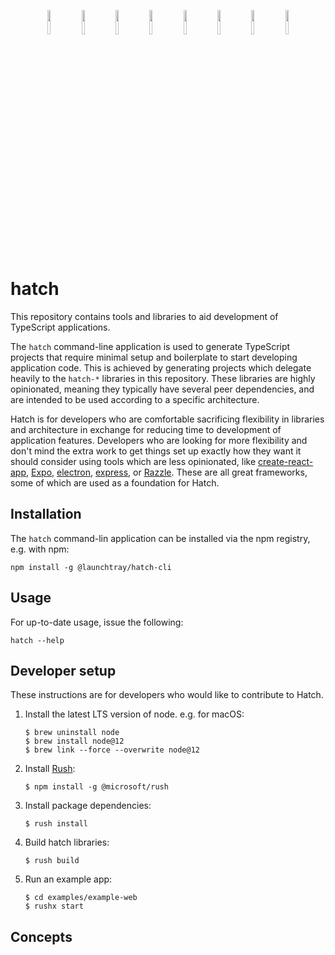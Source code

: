 <p align="center"> 
  <img src="https://github.com/launchtray/hatch/raw/assets/hatch_parrot.png" width="10%">
  <img src="https://github.com/launchtray/hatch/raw/assets/hatch_dino.png" width="10%">
  <img src="https://github.com/launchtray/hatch/raw/assets/hatch_snake.png" width="10%">
  <img src="https://github.com/launchtray/hatch/raw/assets/hatch_eyes.png" width="10%">
  <img src="https://github.com/launchtray/hatch/raw/assets/hatch_bird.png" width="10%">
  <img src="https://github.com/launchtray/hatch/raw/assets/hatch_webbed_feet.png" width="10%">
  <img src="https://github.com/launchtray/hatch/raw/assets/hatch_penguin.png" width="10%">
  <img src="https://github.com/launchtray/hatch/raw/assets/hatch_platypus.png" width="10%">
</p>

# hatch
This repository contains tools and libraries to aid development of TypeScript applications.

The `hatch` command-line application is used to generate TypeScript projects that require minimal setup and boilerplate
to start developing application code. This is achieved by generating projects which delegate heavily to the `hatch-*` 
libraries in this repository. These libraries are highly opinionated, meaning they typically have several peer 
dependencies, and are intended to be used according to a specific architecture.

Hatch is for developers who are comfortable sacrificing flexibility in libraries and architecture in exchange for
reducing time to development of application features. Developers who are looking for more flexibility and don't mind the 
extra work to get things set up exactly how they want it should consider using tools which are less opinionated, like 
[create-react-app](https://github.com/facebook/create-react-app), [Expo](https://expo.io/), 
[electron](https://electronjs.org/), [express](http://expressjs.com/), or 
[Razzle](https://github.com/jaredpalmer/razzle). These are all great frameworks, some of which are used as a foundation 
for Hatch. 

## Installation
The `hatch` command-lin application can be installed via the npm registry, e.g. with npm:
```
npm install -g @launchtray/hatch-cli
```

## Usage
For up-to-date usage, issue the following:
```
hatch --help
```

## Developer setup
These instructions are for developers who would like to contribute to Hatch.

1. Install the latest LTS version of node. e.g. for macOS:

    ```
    $ brew uninstall node
    $ brew install node@12
    $ brew link --force --overwrite node@12
    ```

2. Install [Rush](https://rushjs.io/pages/intro/welcome/):

    ```
    $ npm install -g @microsoft/rush
    ```
    
3. Install package dependencies:

    ```
    $ rush install
    ```
    
4. Build hatch libraries:

    ```
    $ rush build
    ```
    
4. Run an example app:

    ```
    $ cd examples/example-web
    $ rushx start
    ```
    
## Concepts

